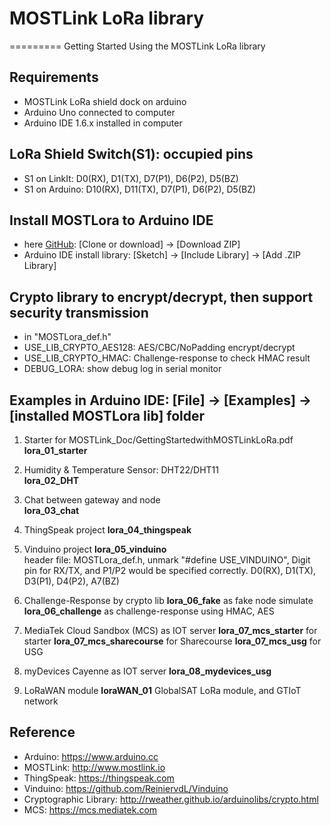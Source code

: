 # MOSTLink LoRa library
=========
Getting Started Using the MOSTLink LoRa library


Requirements
----
* MOSTLink LoRa shield dock on arduino
* Arduino Uno connected to computer
* Arduino IDE 1.6.x installed in computer

LoRa Shield Switch(S1): occupied pins
---- 
* S1 on LinkIt: D0(RX), D1(TX), D7(P1), D6(P2), D5(BZ)
* S1 on Arduino: D10(RX), D11(TX), D7(P1), D6(P2), D5(BZ) 

Install MOSTLora to Arduino IDE
----
[MOSTLora]: https://github.com/viWavePublic/MOSTLink_LoRa_Arduino  "MOSTLora lib"
* here [GitHub][MOSTLora]: [Clone or download] -> [Download ZIP]
* Arduino IDE install library: [Sketch] -> [Include Library] -> [Add .ZIP Library] 

Crypto library to encrypt/decrypt, then support security transmission
----
* in "MOSTLora_def.h"
* USE_LIB_CRYPTO_AES128: AES/CBC/NoPadding encrypt/decrypt
* USE_LIB_CRYPTO_HMAC: Challenge-response to check HMAC result
* DEBUG_LORA: show debug log in serial monitor

Examples in Arduino IDE: [File] -> [Examples] -> [installed MOSTLora lib] folder
----
1.  Starter for MOSTLink_Doc/GettingStartedwithMOSTLinkLoRa.pdf  
        **lora_01_starter**

2.  Humidity & Temperature Sensor: DHT22/DHT11  
        **lora_02_DHT**
    
3.  Chat between gateway and node  
        **lora_03_chat** 

4.  ThingSpeak project
        **lora_04_thingspeak** 

5.  Vinduino project 
        **lora_05_vinduino**      
        header file: MOSTLora_def.h, unmark "#define USE_VINDUINO", 
        Digit pin for RX/TX, and P1/P2 would be specified correctly.
        D0(RX), D1(TX), D3(P1), D4(P2), A7(BZ)          

6.  Challenge-Response by crypto lib
        **lora_06_fake** as fake node simulate
        **lora_06_challenge** as challenge-response using HMAC, AES

7.  MediaTek Cloud Sandbox (MCS) as IOT server
        **lora_07_mcs_starter** for starter
        **lora_07_mcs_sharecourse** for Sharecourse
        **lora_07_mcs_usg** for USG 

8.  myDevices Cayenne as IOT server
        **lora_08_mydevices_usg**

9.  LoRaWAN module
        **loraWAN_01** GlobalSAT LoRa module, and GTIoT network

Reference
----
* Arduino: https://www.arduino.cc
* MOSTLink: http://www.mostlink.io
* ThingSpeak: https://thingspeak.com
* Vinduino: https://github.com/ReiniervdL/Vinduino
* Cryptographic Library: http://rweather.github.io/arduinolibs/crypto.html
* MCS: https://mcs.mediatek.com
